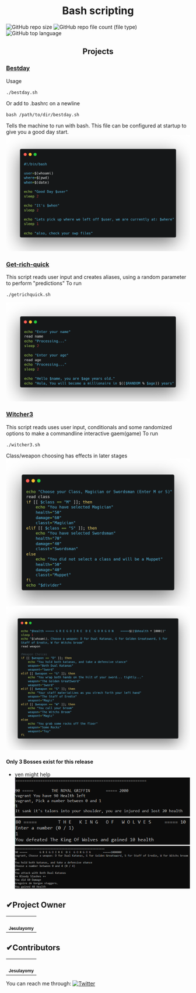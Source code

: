<h1 align="center">Bash scripting</h1>

![GitHub repo size](https://img.shields.io/github/repo-size/Jesulayomy/bash?style=for-the-badge) ![GitHub repo file count (file type)](https://img.shields.io/github/directory-file-count/Jesulayomy/bash?style=for-the-badge) ![GitHub top language](https://img.shields.io/github/languages/top/Jesulayomy/bash?style=for-the-badge)

<h2 align="center">Projects</h2>

### [Bestday](bestday.sh)
Usage
```commandline
./bestday.sh
```
Or add to .bashrc on a newline
```commandline
bash /path/to/dir/bestday.sh
```
Tells the machine to run with bash. This file can be configured at startup to give you a good day start.
![bestday1](resources/bestday1.png)


### [Get-rich-quick](getrichquick.sh)
This script reads user input and creates aliases, using a random parameter to perform "predictions"
 To run
```commandline
./getrichquick.sh
```
![getrichquick](resources/getrich.png)


### [Witcher3](witcher3.sh)
This script reads uses user input, conditionals and some randomized options to make a commandline interactive gaem(game)
 To run
```commandline
./witcher3.sh
```
Class/weapon choosing has effects in later stages
![Classes](resources/wclass.png)
![Weapons](resources/weapon.png)

#### Only 3 Bosses exist for this release
- yen might help
![Royal-G](resources/grff.png)
![Wolf-K](resources/kwlf.png)
![G-De-G](resources/gdg.png)

<h2>✔Project Owner</h2>

<table>
  <tr>
  <td align="center"><a href="https://github.com/Jesulayomy"><img src="https://avatars.githubusercontent.com/u/113533393?s=96&v=4" width="80px;" alt=""/><br /><sub><b>Jesulayomy</b></sub></a></td>
  </tr>
</table>


<h2>✔Contributors</h2>

<table>
  <tr>
  <td align="center"><a href="https://github.com/Jesulayomy"><img src="https://avatars.githubusercontent.com/u/113533393?s=96&v=4" width="80px;" alt=""/><br /><sub><b>Jesulayomy</b></sub></a></td>
  </tr>
</table>

You can reach me through:
<a href="https://twitter.com/Jesulayomi11"><img src="https://img.shields.io/badge/Twitter-%40Jesulayomi11-blue" alt="Twitter"></a>







